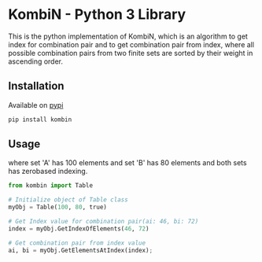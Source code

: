 # KombiN - Python 3 Library

This is the python implementation of KombiN, which is an algorithm to get index for combination pair and to get combination pair from index, where all possible combination pairs from two finite sets are sorted by their weight in ascending order.

## Installation

Available on [pypi](https://pypi.org/project/kombin/)

```diff
pip install kombin
```

## Usage

where set 'A' has 100 elements and set 'B' has 80 elements and both sets has zerobased indexing.

```py
from kombin import Table

# Initialize object of Table class
myObj = Table(100, 80, true)

# Get Index value for combination pair(ai: 46, bi: 72)
index = myObj.GetIndexOfElements(46, 72)

# Get combination pair from index value
ai, bi = myObj.GetElementsAtIndex(index);

```
